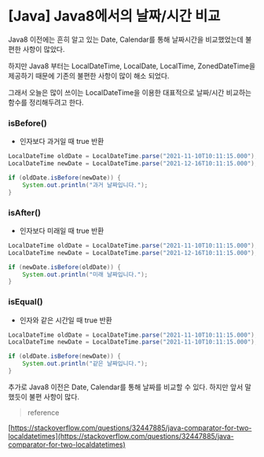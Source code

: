 # [Java] Java8에서의 날짜/시간 비교

Java8 이전에는 흔히 알고 있는 Date, Calendar를 통해 날짜시간을 비교했었는데 불편한 사항이 많았다. 

하지만 Java8 부터는 LocalDateTime, LocalDate, LocalTime, ZonedDateTime을 제공하기 때문에 기존의 불편한 사항이 많이 해소 되었다. 

그래서 오늘은 많이 쓰이는 LocalDateTime을 이용한 대표적으로 날짜/시간 비교하는 함수를 정리해두려고 한다.

### isBefore()

- 인자보다 과거일 때 true 반환

```java
LocalDateTime oldDate = LocalDateTime.parse("2021-11-10T10:11:15.000");
LocalDateTime newDate = LocalDateTime.parse("2021-12-16T10:11:15.000");

if (oldDate.isBefore(newDate)) {
	System.out.println("과거 날짜입니다.");
}
```

### isAfter()

- 인자보다 미래일 때 true 반환

```java
LocalDateTime oldDate = LocalDateTime.parse("2021-11-10T10:11:15.000");
LocalDateTime newDate = LocalDateTime.parse("2021-12-16T10:11:15.000");

if (newDate.isBefore(oldDate)) {
	System.out.println("미래 날짜입니다.");
}
```

### isEqual()

- 인자와 같은 시간일 때 true 반환

```java
LocalDateTime oldDate = LocalDateTime.parse("2021-11-10T10:11:15.000");
LocalDateTime newDate = LocalDateTime.parse("2021-11-10T10:11:15.000");

if (oldDate.isBefore(newDate)) {
	System.out.println("같은 날짜입니다.");
}
```

추가로 Java8 이전은 Date, Calendar를 통해 날짜를 비교할 수 있다. 하지만 앞서 말했듯이 불편 사항이 많다.

> reference
> 

[https://stackoverflow.com/questions/32447885/java-comparator-for-two-localdatetimes](https://stackoverflow.com/questions/32447885/java-comparator-for-two-localdatetimes)